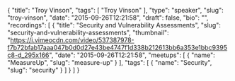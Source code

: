 {
  "title": "Troy Vinson",
  "tags": [
    "Troy Vinson"
  ],
  "type": "speaker",
  "slug": "troy-vinson",
  "date": "2015-09-26T12:21:58",
  "draft": false,
  "bio": "",
  "recordings": [
    {
      "title": "Security and Vulnerability Assessments",
      "slug": "security-and-vulnerability-assessments",
      "thumbnail": "https://i.vimeocdn.com/video/537387978-f7b72bfab17aaa047b0d0d27e43be4747f1d338b212613bb6a353e1bbc9395c8-d_295x166",
      "date": "2015-09-26T12:21:58",
      "meetups": [
        {
          "name": "MeasureUp",
          "slug": "measure-up"
        }
      ],
      "tags": [
        {
          "name": "Security",
          "slug": "security"
        }
      ]
    }
  ]
}